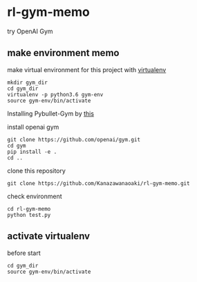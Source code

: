 # rl-gym-memo
try OpenAI Gym  

## make environment memo
make virtual environment for this project with [virtualenv](https://www.sejuku.net/blog/68398)
```
mkdir gym_dir
cd gym_dir
virtualenv -p python3.6 gym-env
source gym-env/bin/activate
```
Installing Pybullet-Gym by [this](http://gym.openai.com/docs/)

install openai gym
```
git clone https://github.com/openai/gym.git
cd gym
pip install -e .
cd ..
```
clone this repository
```
git clone https://github.com/Kanazawanaoaki/rl-gym-memo.git
```

check environment
```
cd rl-gym-memo
python test.py
```

## activate virtualenv
before start
```
cd gym_dir
source gym-env/bin/activate
```
